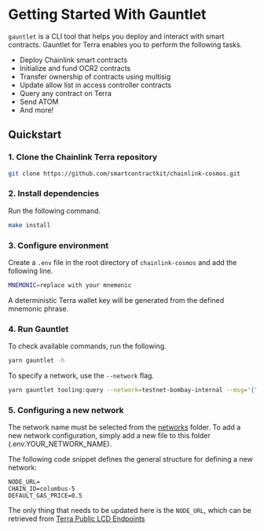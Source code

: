 # Getting Started With Gauntlet

`gauntlet` is a CLI tool that helps you deploy and interact with smart contracts. Gauntlet for Terra enables you to perform the following tasks.

- Deploy Chainlink smart contracts
- Initialize and fund OCR2 contracts
- Transfer ownership of contracts using multisig
- Update allow list in access controller contracts
- Query any contract on Terra
- Send ATOM
- And more!

## Quickstart

### 1. Clone the Chainlink Terra repository

```bash
git clone https://github.com/smartcontractkit/chainlink-cosmos.git
```

### 2. Install dependencies

Run the following command.

```bash
make install
```

### 3. Configure environment

Create a `.env` file in the root directory of `chainlink-cosmos` and add the following line.

```bash
MNEMONIC=replace with your mnemonic
```

A deterministic Terra wallet key will be generated from the defined mnemonic phrase.

### 4. Run Gauntlet

To check available commands, run the following.

```bash
yarn gauntlet -h
```

To specify a network, use the `--network` flag.

```bash
yarn gauntlet tooling:query --network=testnet-bombay-internal --msg='{"owed_payment":{"transmitter": "terra1myd0kxk3fqaz9zl47gm2uvxjm0zn3lczrtvljz"}}' terra14mf0qcjpduhcs8p6289pjnwn8skhgk5aus3yxg
```

### 5. Configuring a new network

The network name must be selected from the [networks](../packages-ts/gauntlet-terra-contracts/networks/) folder. To add a new network configuration, simply add a new file to this folder (.env.YOUR_NETWORK_NAME).

The following code snippet defines the general structure for defining a new network:

```
NODE_URL=
CHAIN_ID=columbus-5
DEFAULT_GAS_PRICE=0.5
```

The only thing that needs to be updated here is the `NODE_URL`, which can be retrieved from [Terra Public LCD Endpoints](https://docs.terra.money/docs/develop/endpoints.html#public-lcd)
